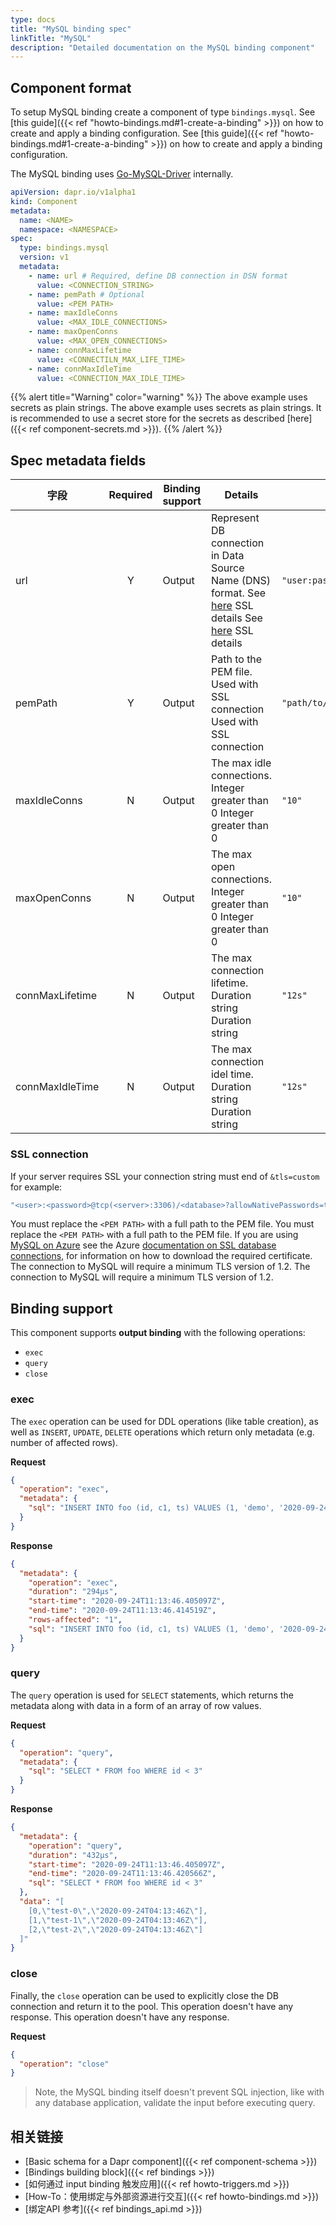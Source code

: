 ```yaml
---
type: docs
title: "MySQL binding spec"
linkTitle: "MySQL"
description: "Detailed documentation on the MySQL binding component"
---
```


## Component format

To setup MySQL binding create a component of type `bindings.mysql`. See [this guide]({{< ref "howto-bindings.md#1-create-a-binding" >}}) on how to create and apply a binding configuration. See [this guide]({{< ref "howto-bindings.md#1-create-a-binding" >}}) on how to create and apply a binding configuration.

The MySQL binding uses [Go-MySQL-Driver](https://github.com/go-sql-driver/mysql) internally.

```yaml
apiVersion: dapr.io/v1alpha1
kind: Component
metadata:
  name: <NAME>
  namespace: <NAMESPACE>
spec:
  type: bindings.mysql
  version: v1
  metadata:
    - name: url # Required, define DB connection in DSN format
      value: <CONNECTION_STRING>
    - name: pemPath # Optional
      value: <PEM PATH>
    - name: maxIdleConns
      value: <MAX_IDLE_CONNECTIONS>
    - name: maxOpenConns
      value: <MAX_OPEN_CONNECTIONS>
    - name: connMaxLifetime
      value: <CONNECTILN_MAX_LIFE_TIME>
    - name: connMaxIdleTime
      value: <CONNECTION_MAX_IDLE_TIME>
```

{{% alert title="Warning" color="warning" %}}
The above example uses secrets as plain strings. The above example uses secrets as plain strings. It is recommended to use a secret store for the secrets as described [here]({{< ref component-secrets.md >}}).
{{% /alert %}}

## Spec metadata fields

| 字段              | Required | Binding support | Details                                                                                                                                                   | Example                                      |
| --------------- |:--------:| --------------- | --------------------------------------------------------------------------------------------------------------------------------------------------------- | -------------------------------------------- |
| url             |    Y     | Output          | Represent DB connection in Data Source Name (DNS) format. See [here](#ssl-connection-details) SSL details See [here](#ssl-connection-details) SSL details | `"user:password@tcp(localhost:3306)/dbname"` |
| pemPath         |    Y     | Output          | Path to the PEM file. Used with SSL connection Used with SSL connection                                                                                   | `"path/to/pem/file"`                         |
| maxIdleConns    |    N     | Output          | The max idle connections. Integer greater than 0 Integer greater than 0                                                                                   | `"10"`                                       |
| maxOpenConns    |    N     | Output          | The max open connections. Integer greater than 0 Integer greater than 0                                                                                   | `"10"`                                       |
| connMaxLifetime |    N     | Output          | The max connection lifetime. Duration string Duration string                                                                                              | `"12s"`                                      |
| connMaxIdleTime |    N     | Output          | The max connection idel time. Duration string Duration string                                                                                             | `"12s"`                                      |

### SSL connection

If your server requires SSL your connection string must end of `&tls=custom` for example:
```bash
"<user>:<password>@tcp(<server>:3306)/<database>?allowNativePasswords=true&tls=custom"
```
 You must replace the `<PEM PATH>` with a full path to the PEM file. You must replace the `<PEM PATH>` with a full path to the PEM file. If you are using [MySQL on Azure](http://bit.ly/AzureMySQLSSL) see the Azure [documentation on SSL database connections](http://bit.ly/MySQLSSL), for information on how to download the required certificate. The connection to MySQL will require a minimum TLS version of 1.2. The connection to MySQL will require a minimum TLS version of 1.2.

## Binding support

This component supports **output binding** with the following operations:

- `exec`
- `query`
- `close`

### exec

The `exec` operation can be used for DDL operations (like table creation), as well as `INSERT`, `UPDATE`, `DELETE` operations which return only metadata (e.g. number of affected rows).

**Request**

```json
{
  "operation": "exec",
  "metadata": {
    "sql": "INSERT INTO foo (id, c1, ts) VALUES (1, 'demo', '2020-09-24T11:45:05Z07:00')"
  }
}
```

**Response**

```json
{
  "metadata": {
    "operation": "exec",
    "duration": "294µs",
    "start-time": "2020-09-24T11:13:46.405097Z",
    "end-time": "2020-09-24T11:13:46.414519Z",
    "rows-affected": "1",
    "sql": "INSERT INTO foo (id, c1, ts) VALUES (1, 'demo', '2020-09-24T11:45:05Z07:00')"
  }
}
```

### query

The `query` operation is used for `SELECT` statements, which returns the metadata along with data in a form of an array of row values.

**Request**

```json
{
  "operation": "query",
  "metadata": {
    "sql": "SELECT * FROM foo WHERE id < 3"
  }
}
```

**Response**

```json
{
  "metadata": {
    "operation": "query",
    "duration": "432µs",
    "start-time": "2020-09-24T11:13:46.405097Z",
    "end-time": "2020-09-24T11:13:46.420566Z",
    "sql": "SELECT * FROM foo WHERE id < 3"
  },
  "data": "[
    [0,\"test-0\",\"2020-09-24T04:13:46Z\"],
    [1,\"test-1\",\"2020-09-24T04:13:46Z\"],
    [2,\"test-2\",\"2020-09-24T04:13:46Z\"]
  ]"
}
```

### close

Finally, the `close` operation can be used to explicitly close the DB connection and return it to the pool. This operation doesn't have any response. This operation doesn't have any response.

**Request**

```json
{
  "operation": "close"
}
```

> Note, the MySQL binding itself doesn't prevent SQL injection, like with any database application, validate the input before executing query.

## 相关链接

- [Basic schema for a Dapr component]({{< ref component-schema >}})
- [Bindings building block]({{< ref bindings >}})
- [如何通过 input binding 触发应用]({{< ref howto-triggers.md >}})
- [How-To：使用绑定与外部资源进行交互]({{< ref howto-bindings.md >}})
- [绑定API 参考]({{< ref bindings_api.md >}})
